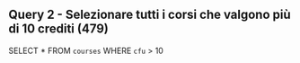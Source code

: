 ## Query 2 - Selezionare tutti i corsi che valgono più di 10 crediti (479)

SELECT *
FROM `courses`
WHERE `cfu` > 10